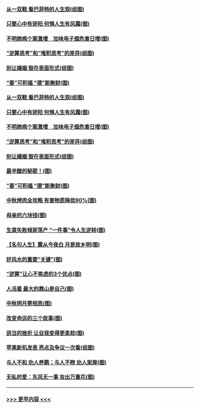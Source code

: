 #### [从一双鞋 看巴菲特的人生观(组图)](../pages/p8/907311.md?t=09141544) 
#### [只要心中有骄阳 何惧人生有风霜(图)](../pages/p8/907320.md?t=09141544) 
#### [不明肺病个案激增　加味电子烟危害日增(图)](../pages/p8/907307.md?t=09141544) 
#### [“逆算思考”和“堆积思考”的差异(组图)](../pages/p8/907229.md?t=09141544) 
#### [别让婚姻 毁在表面形式(组图)](../pages/p8/907118.md?t=09141544) 
#### [“善”可积福 “德”能聚财(图)](../pages/p8/906906.md?t=09141544) 
#### [从一双鞋 看巴菲特的人生观(组图)](../pages/p8/907311.md?t=09141544) 
#### [只要心中有骄阳 何惧人生有风霜(图)](../pages/p8/907320.md?t=09141544) 
#### [不明肺病个案激增　加味电子烟危害日增(图)](../pages/p8/907307.md?t=09141544) 
#### [“逆算思考”和“堆积思考”的差异(组图)](../pages/p8/907229.md?t=09141544) 
#### [别让婚姻 毁在表面形式(组图)](../pages/p8/907118.md?t=09141544) 
#### [最辛酸的秘密！(图)](../pages/p8/906327.md?t=09141544) 
#### [“善”可积福 “德”能聚财(图)](../pages/p8/906906.md?t=09141544) 
#### [中秋烤肉全攻略 有害物质降低90%(图)](../pages/p8/907227.md?t=09141544) 
#### [母亲的六块钱(图)](../pages/p8/907107.md?t=09141544) 
#### [生意失败倾家荡产 “一件事”令人生逆转(图)](../pages/p8/907101.md?t=09141544) 
#### [【名句人生】露从今夜白 月是故乡明(图)](../pages/p8/906558.md?t=09141544) 
#### [好风水的重要“关键”(图)](../pages/p8/907087.md?t=09141544) 
#### [“逆算”让心不焦虑的3个优点(图)](../pages/p8/907070.md?t=09141544) 
#### [人活着 最大的靠山是自己(图)](../pages/p8/906329.md?t=09141544) 
#### [中秋明月寄相思(图)](../pages/p8/906932.md?t=09141544) 
#### [改变命运的三个故事(图)](../pages/p8/906257.md?t=09141544) 
#### [适当的挫折 让自我变得更柔软(图)](../pages/p8/906984.md?t=09141544) 
#### [苹果新机发表 亮点及争议一次看(组图)](../pages/p8/906967.md?t=09141544) 
#### [与人不和 劝人养鹅；与人不睦 劝人架屋(图)](../pages/p8/906905.md?t=09141544) 
#### [无私的爱：东风无一事 妆出万重花(图)](../pages/p8/906862.md?t=09141544) 

----
#### [ >>> 更早内容 <<< ](../indexes/p8-earlier.md)
